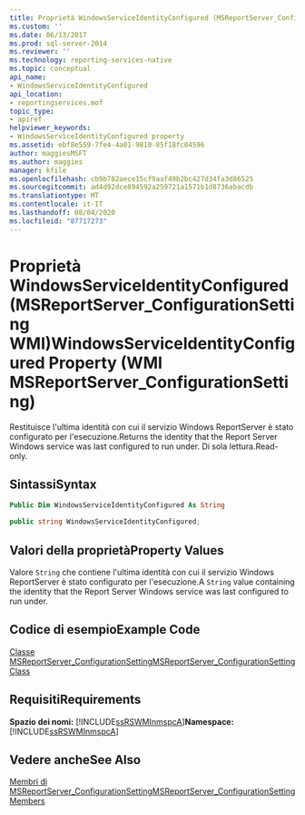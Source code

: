 ```yaml
---
title: Proprietà WindowsServiceIdentityConfigured (MSReportServer_ConfigurationSetting WMI) | Microsoft Docs
ms.custom: ''
ms.date: 06/13/2017
ms.prod: sql-server-2014
ms.reviewer: ''
ms.technology: reporting-services-native
ms.topic: conceptual
api_name:
- WindowsServiceIdentityConfigured
api_location:
- reportingservices.mof
topic_type:
- apiref
helpviewer_keywords:
- WindowsServiceIdentityConfigured property
ms.assetid: ebf8e559-7fe4-4a01-9810-85f18fc04596
author: maggiesMSFT
ms.author: maggies
manager: kfile
ms.openlocfilehash: cb9b782aece15cf9aaf49b2bc427d34fa3d86525
ms.sourcegitcommit: ad4d92dce894592a259721a1571b1d8736abacdb
ms.translationtype: MT
ms.contentlocale: it-IT
ms.lasthandoff: 08/04/2020
ms.locfileid: "87717273"
---
```

# <a name="windowsserviceidentityconfigured-property-wmi-msreportserver_configurationsetting"></a><span data-ttu-id="88055-102">Proprietà WindowsServiceIdentityConfigured (MSReportServer_ConfigurationSetting WMI)</span><span class="sxs-lookup"><span data-stu-id="88055-102">WindowsServiceIdentityConfigured Property (WMI MSReportServer_ConfigurationSetting)</span></span>
  <span data-ttu-id="88055-103">Restituisce l'ultima identità con cui il servizio Windows ReportServer è stato configurato per l'esecuzione.</span><span class="sxs-lookup"><span data-stu-id="88055-103">Returns the identity that the Report Server Windows service was last configured to run under.</span></span> <span data-ttu-id="88055-104">Di sola lettura.</span><span class="sxs-lookup"><span data-stu-id="88055-104">Read-only.</span></span>  
  
## <a name="syntax"></a><span data-ttu-id="88055-105">Sintassi</span><span class="sxs-lookup"><span data-stu-id="88055-105">Syntax</span></span>  
  
```vb  
Public Dim WindowsServiceIdentityConfigured As String  
```  
  
```csharp  
public string WindowsServiceIdentityConfigured;  
```  
  
## <a name="property-values"></a><span data-ttu-id="88055-106">Valori della proprietà</span><span class="sxs-lookup"><span data-stu-id="88055-106">Property Values</span></span>  
 <span data-ttu-id="88055-107">Valore `String` che contiene l'ultima identità con cui il servizio Windows ReportServer è stato configurato per l'esecuzione.</span><span class="sxs-lookup"><span data-stu-id="88055-107">A `String` value containing the identity that the Report Server Windows service was last configured to run under.</span></span>  
  
## <a name="example-code"></a><span data-ttu-id="88055-108">Codice di esempio</span><span class="sxs-lookup"><span data-stu-id="88055-108">Example Code</span></span>  
 [<span data-ttu-id="88055-109">Classe MSReportServer_ConfigurationSetting</span><span class="sxs-lookup"><span data-stu-id="88055-109">MSReportServer_ConfigurationSetting Class</span></span>](msreportserver-configurationsetting-class.md)  
  
## <a name="requirements"></a><span data-ttu-id="88055-110">Requisiti</span><span class="sxs-lookup"><span data-stu-id="88055-110">Requirements</span></span>  
 <span data-ttu-id="88055-111">**Spazio dei nomi:** [!INCLUDE[ssRSWMInmspcA](../../includes/ssrswminmspca-md.md)]</span><span class="sxs-lookup"><span data-stu-id="88055-111">**Namespace:** [!INCLUDE[ssRSWMInmspcA](../../includes/ssrswminmspca-md.md)]</span></span>  
  
## <a name="see-also"></a><span data-ttu-id="88055-112">Vedere anche</span><span class="sxs-lookup"><span data-stu-id="88055-112">See Also</span></span>  
 [<span data-ttu-id="88055-113">Membri di MSReportServer_ConfigurationSetting</span><span class="sxs-lookup"><span data-stu-id="88055-113">MSReportServer_ConfigurationSetting Members</span></span>](msreportserver-configurationsetting-members.md)  
  
  

